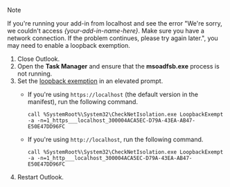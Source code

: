 > [!NOTE]
> If you're running your add-in from localhost and see the error "We're sorry, we couldn't access *{your-add-in-name-here}*. Make sure you have a network connection. If the problem continues, please try again later.", you may need to enable a loopback exemption.
>
> 1. Close Outlook.
> 1. Open the **Task Manager** and ensure that the **msoadfsb.exe** process is not running.
> 1. Set the [loopback exemption](/previous-versions/windows/apps/hh780593(v=win.10)?redirectedfrom=MSDN) in an elevated prompt.
>     - If you're using `https://localhost` (the default version in the manifest), run the following command.
>
>        ```command&nbsp;line
>        call %SystemRoot%\System32\CheckNetIsolation.exe LoopbackExempt -a -n=1_https___localhost_300004ACA5EC-D79A-43EA-AB47-E50E47DD96FC
>        ```
>     - If you're using `http://localhost`, run the following command.
>
>        ```command&nbsp;line
>        call %SystemRoot%\System32\CheckNetIsolation.exe LoopbackExempt -a -n=1_http___localhost_300004ACA5EC-D79A-43EA-AB47-E50E47DD96FC
>        ```
> 1. Restart Outlook.
